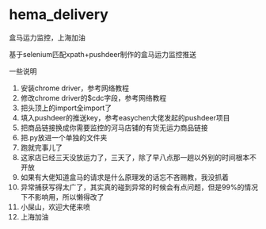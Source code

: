 # hema_delivery
盒马运力监控，上海加油

基于selenium匹配xpath+pushdeer制作的盒马运力监控推送

一些说明
1. 安装chrome driver，参考网络教程
2. 修改chrome driver的$cdc字段，参考网络教程
3. 把头顶上的import全import了
4. 填入pushdeer的推送key，参考easychen大佬发起的pushdeer项目
5. 把商品链接换成你需要监控的河马店铺的有货无运力商品链接
6. 把.py放进一个单独的文件夹
7. 跑就完事儿了
8. 这家店已经三天没放运力了，三天了，除了早八点那一趟以外别的时间根本不开放
9. 如果有大佬知道盒马的请求是什么原理发的话忘不吝赐教，我没抓着
10. 异常捕获写得太广了，其实真的碰到异常的时候会有点问题，但是99%的情况下不影响用，所以懒得改了
11. 小屎山，欢迎大佬来喷
12. 上海加油
